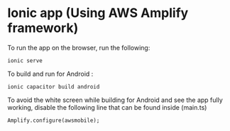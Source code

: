 # Ionic app (Using AWS Amplify framework)

To run the app on the browser, run the following:

`ionic serve`

To build and run for Android :

`ionic capacitor build android`


To avoid the white screen while building for Android and see the app fully working, disable the following line that can be found inside (main.ts)

`Amplify.configure(awsmobile);`
